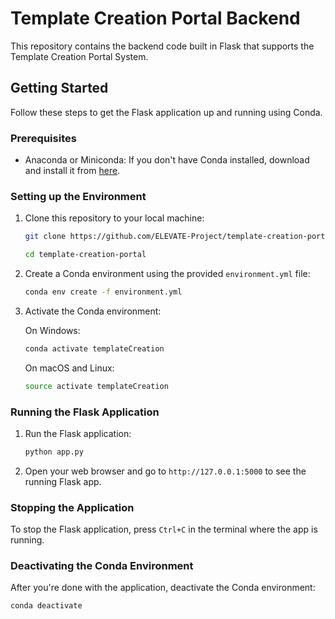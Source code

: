 # Template Creation Portal Backend

This repository contains the backend code built in Flask that supports the Template Creation Portal System.


## Getting Started

Follow these steps to get the Flask application up and running using Conda.

### Prerequisites

- Anaconda or Miniconda: If you don't have Conda installed, download and install it from [here](https://docs.conda.io/projects/conda/en/latest/user-guide/install/index.html).

### Setting up the Environment

1. Clone this repository to your local machine:

    ```bash
    git clone https://github.com/ELEVATE-Project/template-creation-portal.git
    
    cd template-creation-portal
    ```

2. Create a Conda environment using the provided `environment.yml` file:

    ```bash
    conda env create -f environment.yml
    ```

3. Activate the Conda environment:

   On Windows:

   ```bash
   conda activate templateCreation
   ```

   On macOS and Linux:

   ```bash
   source activate templateCreation
   ```

### Running the Flask Application


1. Run the Flask application:

   ```bash
   python app.py
   ```

3. Open your web browser and go to `http://127.0.0.1:5000` to see the running Flask app.

### Stopping the Application

To stop the Flask application, press `Ctrl+C` in the terminal where the app is running.

### Deactivating the Conda Environment

After you're done with the application, deactivate the Conda environment:

```bash
conda deactivate
```